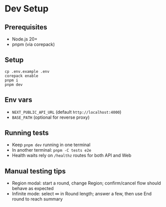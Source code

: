 # Dev Setup

## Prerequisites
- Node.js 20+
- pnpm (via corepack)

## Setup

```
cp .env.example .env
corepack enable
pnpm i
pnpm dev
```

## Env vars
- `NEXT_PUBLIC_API_URL` (default `http://localhost:4000`)
- `BASE_PATH` (optional for reverse proxy)

## Running tests
- Keep `pnpm dev` running in one terminal
- In another terminal: `pnpm -C tests e2e`
- Health waits rely on `/healthz` routes for both API and Web

## Manual testing tips
- Region modal: start a round, change Region; confirm/cancel flow should behave as expected
- Infinite mode: select ∞ in Round length; answer a few, then use End round to reach summary
